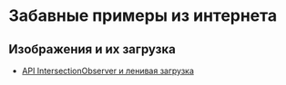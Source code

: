 # Забавные примеры из интернета

## Изображения и их загрузка  
- [API IntersectionObserver и ленивая загрузка ](https://habr.com/ru/company/ruvds/blog/453586/)